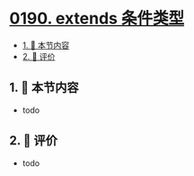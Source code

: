 # [0190. extends 条件类型](https://github.com/tnotesjs/TNotes.typescript/tree/main/notes/0190.%20extends%20%E6%9D%A1%E4%BB%B6%E7%B1%BB%E5%9E%8B)

<!-- region:toc -->

- [1. 🎯 本节内容](#1--本节内容)
- [2. 🫧 评价](#2--评价)

<!-- endregion:toc -->

## 1. 🎯 本节内容

- todo

## 2. 🫧 评价

- todo
